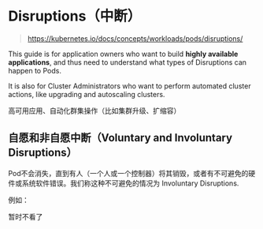# Disruptions（中断）

> https://kubernetes.io/docs/concepts/workloads/pods/disruptions/  

This guide is for application owners who want to build **highly available applications**, 
and thus need to understand what types of Disruptions can happen to Pods.  

It is also for Cluster Administrators who want to perform automated cluster actions, like upgrading and autoscaling clusters.  

高可用应用、自动化群集操作（比如集群升级、扩缩容）

## 自愿和非自愿中断（Voluntary and Involuntary Disruptions）

Pod不会消失，直到有人（一个人或一个控制器）将其销毁，或者有不可避免的硬件或系统软件错误。我们称这种不可避免的情况为 Involuntary Disruptions.  

例如：  

暂时不看了  



